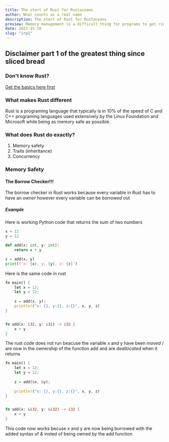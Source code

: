 ```yaml
---
title: The start of Rust for Rustaceans
author: What counts as a real name
description: The start of Rust for Rustaceans
preview: Memory management is a difficult thing for programs to get right whether they realize it or not.
date: 2022-15-10
slug: "irp1"
---
```

## Disclaimer part 1 of the greatest thing since sliced bread

### Don't know Rust?

[Get the basics here first](https://learnxinyminutes.com/docs/Rust/)

### What makes Rust different

Rust is a programing language that typically is in 10% of the speed of C and C++ programing languages used extensively by the Linux Foundation and Microsoft while being as memory safe as possible.

### What does Rust do exactly?

1. Memory safety
2. Traits (inheritance)
3. Concurrency

### Memory Safety 

#### The Borrow Checker!!!

The borrow checker in Rust works because every variable in Rust has to have an *owner* however every variable can be *borrowed* out

##### Example
Here is working Python code that returns the sum of two numbers
```python
x = 12
y = 12 

def add(x: int, y: int):
    return x + y

z = add(x, y)
print(f'x: {x}, y: {y}, z: {z}')
```

Here is the same code in rust
```rust
fn main() {
    let x = 12;
    let y = 12;
    
    z = add(x, y);
    println!("x: {}, y:{}, z:{}", x, y, z)
}


fn add(x: i32, y: i32) -> i32 {
    x + y
}
```

The rust code does not run beacuse the variable x and y have been *moved* / are now in the ownership of the function add and are *deallocated* when it returns

```rust
fn main() {
    let x = 12;
    let y = 12;
    
    z = add(&x, &y);
    
    println!("x: {}, y:{}, z:{}", x, y, z)
}


fn add(x: &i32, y: &i32) -> i32 {
    x + y
}
```

This code now works becuse x and y are now being borrowed with the added syntax of *&* insted of being owned by the add function

